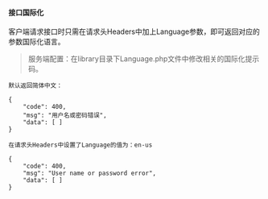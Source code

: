 #### 接口国际化

客户端请求接口时只需在请求头Headers中加上Language参数，即可返回对应的参数国际化语言。

> 服务端配置：在library目录下Language.php文件中修改相关的国际化提示码。

```
默认返回简体中文：

{
    "code": 400,
    "msg": "用户名或密码错误",
    "data": [ ]
}
```
```
在请求头Headers中设置了Language的值为：en-us

{
    "code": 400,
    "msg": "User name or password error",
    "data": [ ]
}
```
